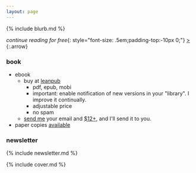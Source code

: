 ```yaml
---
layout: page
---
```


{% include blurb.md %}

_continue reading for free_{: style="font-size: .5em;padding-top:-10px 0;"} [&gt;](/front/disclaimer)
{:.arrow}

### book

- ebook 
	- buy at [leanpub](https://leanpub.com/hygienicdarkretreat)
		- pdf, epub, mobi
		- important: enable notification of new versions in your "library". I improve it continually.
		- adjustable price
		- no spam
	- [send me](/about#contact) your email and [$12+](/back/services#pay), and I'll send it to you.
- paper copies [available](/back/services#write)

### newsletter

{% include newsletter.md %}

{% include cover.md %}

